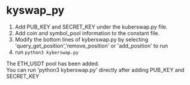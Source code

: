 # kyswap_py

1. Add PUB_KEY and SECRET_KEY under the kuberswap.py file.  
2. Add coin and symbol_pool information to the constant file.  
3. Modify the bottom lines of kyberswap.py by selecting 'query_get_position','remove_position' or 'add_position' to run     
4. run `python3 kyberswap.py`   


The ETH_USDT pool has been added.  
You can run 'python3 kyberswap.py' directly after adding PUB_KEY and SECRET_KEY
